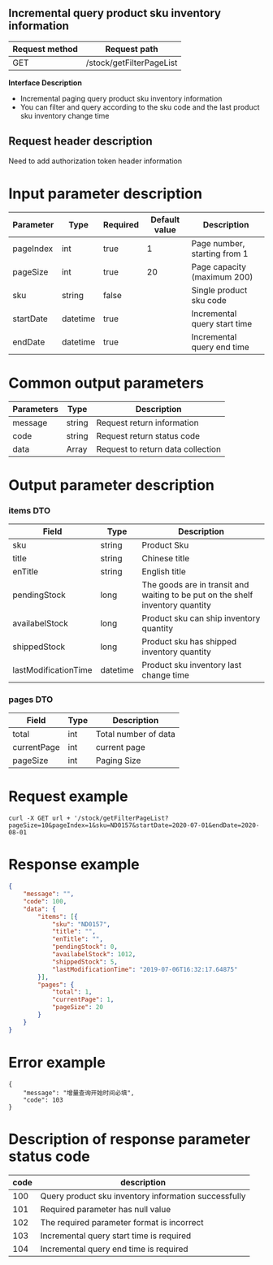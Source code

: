 ## Incremental query product sku inventory information
Request method | Request path
---|---
GET | /stock/getFilterPageList

**Interface Description**
*  Incremental paging query product sku inventory information
*  You can filter and query according to the sku code and the last product sku inventory change time

## Request header description
Need to add authorization token header information

# Input parameter description
Parameter | Type | Required | Default value | Description
---|---|---|---|---
pageIndex|int|true|1|Page number, starting from 1
pageSize|int|true|20|Page capacity (maximum 200)
sku|string|false||Single product sku code
startDate|datetime|true||Incremental query start time
endDate|datetime|true||Incremental query end time

#  Common output parameters
Parameters | Type | Description
---|---|---
message|string|Request return information
code|string|Request return status code
data|Array| Request to return data collection

# Output parameter description
### items DTO
Field | Type | Description
---|---|---
sku|string|Product Sku
title|string | Chinese title
enTitle|string|English title
pendingStock|long|The goods are in transit and waiting to be put on the shelf inventory quantity
availabelStock|long|Product sku can ship inventory quantity
shippedStock|long|Product sku has shipped inventory quantity
lastModificationTime|datetime|Product sku inventory last change time

### pages DTO
Field | Type | Description
---|---|---
total|int|Total number of data
currentPage|int|current page
pageSize|int|Paging Size
# Request example
```
curl -X GET url + '/stock/getFilterPageList?pageSize=10&pageIndex=1&sku=ND0157&startDate=2020-07-01&endDate=2020-08-01
```
# Response example
```json
{
	"message": "",
	"code": 100,
	"data": {
		"items": [{
			"sku": "ND0157",
			"title": "",
			"enTitle": "",
			"pendingStock": 0,
			"availabelStock": 1012,
			"shippedStock": 5,
			"lastModificationTime": "2019-07-06T16:32:17.64875"
		}],
		"pages": {
			"total": 1,
			"currentPage": 1,
			"pageSize": 20
		}
	}
}
```
# Error example
```
{
	"message": "增量查询开始时间必填",
	"code": 103
}
```
# Description of response parameter status code
 code | description
---|---
100|Query product sku inventory information successfully
101|Required parameter has null value
102|The required parameter format is incorrect
103|Incremental query start time is required
104|Incremental query end time is required
